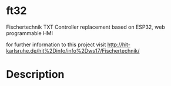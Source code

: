 # ft32
Fischertechnik TXT Controller replacement based on ESP32, web programmable HMI

for further information to this project visit http://hit-karlsruhe.de/hit%2Dinfo/info%2Dws17/Fischertechnik/

# Description
